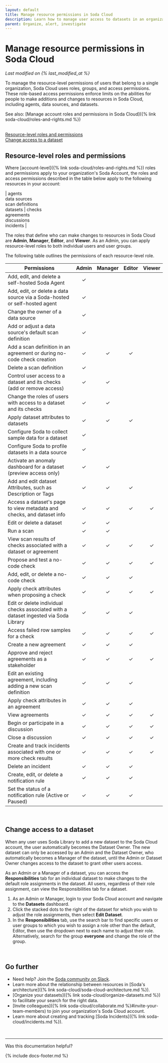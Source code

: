 ```yaml
---
layout: default
title: Manage resource permissions in Soda Cloud
description: Learn how to manage user access to datasets in an organization's Soda Cloud account.
parent: Organize, alert, investigate
---
```


# Manage resource permissions in Soda Cloud
*Last modified on {% last_modified_at %}*

To manage the resource-level permissions of users that belong to a single organization, Soda Cloud uses roles, groups, and access permissions. These role-based access permissions enforce limits on the abilities for people to make additions and changes to resources in Soda Cloud, including agents, data sources, and datasets.

See also: [Manage account roles and permissions in Soda Cloud]({% link soda-cloud/roles-and-rights.md %})
<br /><br />

[Resource-level roles and permissions](#resource-level-roles-and-permissions)<br />
[Change access to a dataset](#change-access-to-a-dataset)<br />

## Resource-level roles and permissions

Where [account-level]({% link soda-cloud/roles-and-rights.md %}) roles and permissions apply to your organization's Soda Account, the roles and access permissions described in the table below apply to the following resources in your account:

| agents<br/> data sources<br/> scan definitions<br/> datasets | checks<br/> agreements<br/> discussions<br/> incidents |

The roles that define who can make changes to resources in Soda Cloud are **Admin**, **Manager**, **Editor**, and **Viewer**. As an Admin, you can apply resource-level roles to both individual users and user groups. 

The following table outlines the permissions of each resource-level role. 

| Permissions                                                                | Admin | Manager  | Editor | Viewer |
|----------------------------------------------------------------------------|:-----:|:--------:|:------:|:------:|
| Add, edit, and delete a self-hosted Soda Agent                             |   ✓   |          |        |        |
| Add, edit, or delete a data source via a Soda-hosted or self-hosted agent  |   ✓   |          |        |        |
| Change the owner of a data source                                          |   ✓   |          |        |        |
| Add or adjust a data source's default scan definition                      |   ✓   |          |        |        |
| Add a scan definition in an agreement or during no-code check creation     |   ✓   |    ✓     |    ✓   |        |
| Delete a scan definition                                                   |   ✓   |          |        |        |
| Control user access to a dataset and its checks (add or remove access)     |   ✓   |    ✓     |        |        |
| Change the roles of users with access to a dataset and its checks          |   ✓   |    ✓     |        |        |
| Apply dataset attributes to datasets                                       |   ✓   |    ✓     |    ✓   |        |
| Configure Soda to collect sample data for a dataset                        |   ✓   |          |        |        |
| Configure Soda to profile datasets in a data source                        |   ✓   |          |        |        |
| Activate an anomaly dashboard for a dataset (preview access only)          |   ✓   |    ✓     |        |        |
| Add and edit dataset Attributes, such as Description or Tags               |   ✓   |    ✓     |    ✓   |        |
| Access a dataset's page to view metadata and checks, and dataset info      |   ✓   |    ✓     |    ✓   |    ✓   |
| Edit or delete a dataset                                                   |   ✓   |    ✓     |        |        |
| Run a scan                                                                 |   ✓   |    ✓     |        |        |
| View scan results of checks associated with a dataset or agreement         |   ✓   |    ✓     |    ✓   |    ✓   |
| Propose and test a no-code check                                           |   ✓   |    ✓     |    ✓   |    ✓   |
| Add, edit, or delete a no-code check                                       |   ✓   |    ✓     |    ✓   |        |
| Apply check attributes when proposing a check                              |   ✓   |    ✓     |    ✓   |    ✓   |
| Edit or delete individual checks associated with a dataset ingested via Soda Library |   ✓   |    ✓     |    ✓   |        |
| Access failed row samples for a check                                      |   ✓   |    ✓     |    ✓   |    ✓   |
| Create a new agreement                                                     |   ✓   |    ✓     |    ✓   |        |
| Approve and reject agreements as a stakeholder                             |   ✓   |    ✓     |    ✓   |    ✓   |
| Edit an existing agreement, including adding a new scan definition         |   ✓   |    ✓     |    ✓   |        |
| Apply check attributes in an agreement                                     |   ✓   |    ✓     |    ✓   |        |
| View agreements                                                            |   ✓   |    ✓     |    ✓   |    ✓   |
| Begin or participate in a discussion                                       |   ✓   |    ✓     |    ✓   |    ✓   |
| Close a discussion                                                         |   ✓   |    ✓     |    ✓   |    ✓   |
| Create and track incidents associated with one or more check results       |   ✓   |    ✓     |    ✓   |    ✓   |
| Delete an incident                                                         |   ✓   |    ✓     |    ✓   |        |
| Create, edit, or delete a notification rule                                |   ✓   |    ✓     |    ✓   |        |
| Set the status of a notification rule (Active or Paused)                   |   ✓   |    ✓     |    ✓   |        |

<br/>

## Change access to a dataset

When any user uses Soda Library to add a new dataset to the Soda Cloud account, the user automatically becomes the Dataset Owner. The new dataset can only be accessed by an Admin and the Dataset Owner, who automatically becomes a Manager of the dataset, until the Admin or Dataset Owner changes access to the dataset to grant other users access.

As an Admin or a Manager of a dataset, you can access the **Responsibilities** tab for an individual dataset to make changes to the default role assignments in the dataset. All users, regardless of their role assignment, can view the Responsibilities tab for a dataset.

1. As an Admin or Manager, login to your Soda Cloud account and navigate to the **Datasets** dashboard.
2. Click the stacked dots to the right of the dataset for which you wish to adjust the role assignments, then select **Edit Dataset**.
3. In the **Responsibilities** tab, use the search bar to find specific users or user groups to which you wish to assign a role other than the default, Editor, then use the dropdown next to each name to adjust their role. <br /> Alternatively, search for the group **everyone** and change the role of the group.

<br />

## Go further

* Need help? Join the <a href="https://community.soda.io/slack" target="_blank"> Soda community on Slack</a>.
* Learn more about the relationship between resources in [Soda's architecture]({% link soda-cloud/soda-cloud-architecture.md %}).
* [Organize your datasets]({% link soda-cloud/organize-datasets.md %}) to facilitate your search for the right data.
* [Invite colleagues]({% link soda-cloud/collaborate.md %}#invite-your-team-members) to join your organization's Soda Cloud account.
* Learn more about creating and tracking [Soda Incidents]({% link soda-cloud/incidents.md %}).
<br />

---

Was this documentation helpful?

<!-- LikeBtn.com BEGIN -->
<span class="likebtn-wrapper" data-theme="tick" data-i18n_like="Yes" data-ef_voting="grow" data-show_dislike_label="true" data-counter_zero_show="true" data-i18n_dislike="No"></span>
<script>(function(d,e,s){if(d.getElementById("likebtn_wjs"))return;a=d.createElement(e);m=d.getElementsByTagName(e)[0];a.async=1;a.id="likebtn_wjs";a.src=s;m.parentNode.insertBefore(a, m)})(document,"script","//w.likebtn.com/js/w/widget.js");</script>
<!-- LikeBtn.com END -->

{% include docs-footer.md %}